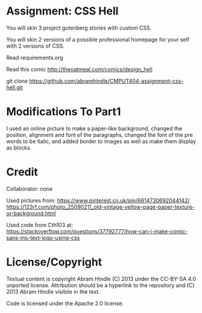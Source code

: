 Assignment: CSS Hell
====================

You will skin 3 project gutenberg stories with custom CSS.

You will skin 2 versions of a possible professional homepage for your
self with 2 versions of CSS.

Read requirements.org

Read this comic http://theoatmeal.com/comics/design_hell

git clone https://github.com/abramhindle/CMPUT404-assignment-css-hell.git

Modifications To Part1
======================
I used an online picture to make a paper-like background, changed the position, alignment and font of the paragraphs, changed the font of the pre words to be italic, and added border to images as well as make them display as blocks.

Credit
======
Collaborator: none

Used pictures from:
https://www.pinterest.co.uk/pin/6614730692044142/
https://123rf.com/photo_25090211_old-vintage-yellow-page-paper-texture-or-background.html

Used code from Cth103 at:
https://stackoverflow.com/questions/37792777/how-can-i-make-comic-sans-ms-text-logo-using-css

License/Copyright
=================

Textual content is copyright Abram Hindle (C) 2013 under the CC-BY-SA
4.0 unported license. Attribution should be a hyperlink to the
repository and (C) 2013 Abram Hindle visibile in the text.

Code is licensed under the Apache 2.0 license.


